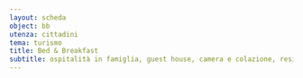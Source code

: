 ```yaml
---
layout: scheda
object: bb
utenza: cittadini
tema: turismo
title: Bed & Breakfast
subtitle: ospitalità in famiglia, guest house, camera e colazione, residenza d'epoca, Airbnb, B&B
---
```

